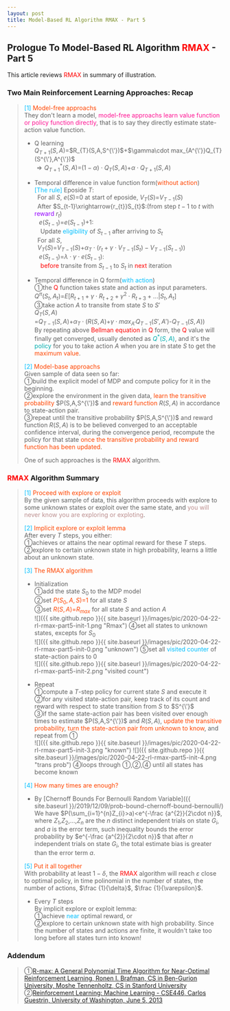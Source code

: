 ```yaml
---
layout: post
title: Model-Based RL Algorithm RMAX - Part 5
---
```


## Prologue To Model-Based RL Algorithm <font color="Red">RMAX</font> - Part 5
<p class="message">
This article reviews <font color="Red">RMAX</font> in summary of illustration.
</p>

### Two Main Reinforcement Learning Approaches: Recap
><font color="DeepSkyBlue">[1]</font>
><font color="OrangeRed">Model-free approachs</font>  
>They don't learn a model, <font color="DeepPink">model-free approachs learn value function or policy function directly</font>, that is to say they directly estimate state-action value function.  
>* Q learning  
>$Q_{T+1}(S,A)$=$R_{T}(S,A,S^{\'})$+$\gamma\cdot max_{A^{\'}}Q_{T}(S^{\'},A^{\'})$  
>$\Rightarrow Q_{T+1}^{\ast}(S,A)$=$(1-\alpha)\cdot Q_{T}(S,A)$+$\alpha\cdot Q_{T+1}(S,A)$  
>
>* Temporal difference in value function form(<font color="OrangeRed">without action</font>)  
><font color="DeepSkyBlue">[The rule]</font>
>Eposide $T$:  
>$\;\;$For all $S$, $e(S)$=$0$ at start of eposide, $V_{T}(S)$=$V_{T-1}(S)$  
>$\;\;$After $S_{t-1}\xrightarrow{r_{t}}S_{t}$:(from step $t-1$ to $t$ with <font color="#9300FF">reward</font> $r_{t}$)  
>$\;\;\;e(S_{t-1})$=$e(S_{t-1})$+$1$:  
>$\;\;\;\;$Update <font color="DeepSkyBlue">eligibility</font> of $S_{t-1}$ after arriving to $S_{t}$  
>$\;\;$For all $S$,  
>$\;\;V_{T}(S)$=$V_{T-1}(S)$+$\alpha_{T}\cdot(r_{t}+\gamma\cdot V_{T-1}(S_{t})-V_{T-1}(S_{t-1}))$  
>$\;\;\;e(S_{t-1})$=$\lambda\cdot\gamma\cdot e(S_{t-1})$:  
>$\;\;\;\;$<font color="Red">before</font> transite from $S_{t-1}$ to $S_{t}$ in <font color="Red">next</font> iteration  
>
>* Temporal difference in Q form(<font color="DeepSkyBlue">with action</font>)  
>&#10112;the <font color="Red">Q</font> function takes state and action as input parameters.  
>$Q^{\pi}(S_{t},A_{t})$=$E\lbrack R_{t+1}+\gamma\cdot R_{t+2}+\gamma^{2}\cdot R_{t+3}+...\vert S_{t},A_{t}\rbrack$  
>&#10114;take action $A$ to transite from state $S$ to $S'$  
>$Q_{T}(S,A)$  
>=$Q_{T-1}(S,A)$+$\alpha_{T}\cdot(R(S,A)$+$\gamma\cdot max_{A'}Q_{T-1}(S',A')$-$Q_{T-1}(S,A))$  
>By repeating above <font color="Red">Bellman equation</font> in <font color="Red">Q</font> form, the <font color="Red">Q</font> value will finally get converged, usually denoted as <font color="#00ADAD">$Q^{*}(S,A)$</font>, and it's the <font color="#00ADAD">policy</font> for you to take action $A$ when you are in state $S$ to get the <font color="OrangeRed">maximum value</font>.  
>
><font color="DeepSkyBlue">[2]</font>
><font color="OrangeRed">Model-base approachs</font>  
>Given sample of data seen so far:  
>&#10112;build the explicit model of MDP and compute policy for it in the beginning.  
>&#10113;explore the environment in the given data, <font color="OrangeRed">learn the transitive probability</font> $P(S,A,S^{\'})$ and <font color="OrangeRed">reward function</font> $R(S,A)$ in accordance to state-action pair.  
>&#10114;repeat until the transitive probability $P(S,A,S^{\'})$ and reward function $R(S,A)$ is to be believed converged to an acceptable confidence interval, during the convergence period, recompute the policy for that state <font color="OrangeRed">once the transitive probability and reward function has been updated</font>.  
>
>One of such approaches is the <font color="Red">RMAX</font> algorithm.  

### <font color="Red">RMAX</font> Algorithm Summary
><font color="DeepSkyBlue">[1]</font>
><font color="OrangeRed">Proceed with explore or exploit</font>  
>By the given sample of data, this algorithm proceeds with explore to some unknown states or exploit over the same state, and <font color="RosyBrown">you will never know you are exploring or exploting</font>.  
>
><font color="DeepSkyBlue">[2]</font>
><font color="OrangeRed">Implicit explore or exploit lemma</font>  
>After every $T$ steps, you either:  
>&#10112;achieves or attains the near optimal reward for these $T$ steps.  
>&#10113;explore to certain unknown state in high probability, learns a little about an unknown state.  
>
><font color="DeepSkyBlue">[3]</font>
><font color="OrangeRed">The RMAX algorithm</font>  
>* Initialization  
>&#10112;add the state $S_{0}$ to the MDP model  
>&#10113;set <font color="OrangeRed">$P(S_{0},A,S)$=$1$</font> for all state $S$  
>&#10114;set <font color="OrangeRed">$R(S,A)$=$R_{max}$</font> for all state $S$ and action $A$  
![]({{ site.github.repo }}{{ site.baseurl }}/images/pic/2020-04-22-rl-rmax-part5-init-1.png "Rmax")
>&#10115;set all states to unknown states, excepts for $S_{0}$  
![]({{ site.github.repo }}{{ site.baseurl }}/images/pic/2020-04-22-rl-rmax-part5-init-0.png "unknown")
>&#10116;set all <font color="DeepSkyBlue">visited counter</font> of state-action pairs to $0$  
![]({{ site.github.repo }}{{ site.baseurl }}/images/pic/2020-04-22-rl-rmax-part5-init-2.png "visited count")
>
>* Repeat  
>&#10112;compute a $T$-step policy for current state $S$ and execute it  
>&#10113;for any visited state-action pair, keep track of its count and reward with respect to state transition from $S$ to $S^{\'}$  
>&#10114;if the same state-action pair has been visited over enough times to estimate $P(S,A,S^{\'})$ and $R(S,A)$, <font color="OrangeRed">update the transitive probability</font>, <font color="OrangeRed">turn the state-action pair from unknown to know</font>, and repeat from &#10112;  
![]({{ site.github.repo }}{{ site.baseurl }}/images/pic/2020-04-22-rl-rmax-part5-init-3.png "known")
![]({{ site.github.repo }}{{ site.baseurl }}/images/pic/2020-04-22-rl-rmax-part5-init-4.png "trans prob")
>&#10115;loops through &#10112;,&#10113;,&#10115; until all states has become known  
>
><font color="DeepSkyBlue">[4]</font>
><font color="OrangeRed">How many times are enough?</font>  
>* By [Chernoff Bounds For Bernoulli Random Variable]({{ site.baseurl }}/2019/12/09/prob-bound-chernoff-bound-bernoulli/)  
>We have $P(\sum_{i=1}^{n}Z_{i}>a)<e^{-\frac {a^{2}}{2\cdot n}}$, where $Z_{1}$,$Z_{2}$,...,$Z_{n}$ are the $n$ distinct independent trials on state $G_{i}$, and $a$ is the error term, such inequality bounds the error probability by $e^{-\frac {a^{2}}{2\cdot n}}$ that after $n$ independent trials on state $G_{i}$, the total estimate bias is greater than the error term $a$.  
>
><font color="DeepSkyBlue">[5]</font>
><font color="OrangeRed">Put it all together</font>  
>With probability at least $1-\delta$, the <font color="Red">RMAX</font> algorithm will reach $\varepsilon$ close to optimal policy, in time polinomial in the number of states, the number of actions, $\frac {1}{\delta}$, $\frac {1}{\varepsilon}$.  
>
>* Every $T$ steps  
>By implicit explore or exploit lemma:  
>&#10112;achieve <font color="DeepSkyBlue">near</font> optimal reward, or  
>&#10113;explore to certain unknown state with high probability. Since the number of states and actions are finite, it wouldn't take too long before all states turn into known!  

### Addendum
>&#10112;[R-max: A General Polynomial Time Algorithm for Near-Optimal Reinforcement Learning, Ronen I. Brafman, CS in Ben-Gurion University, Moshe Tennenholtz, CS in Stanford University](http://www.jmlr.org/papers/volume3/brafman02a/brafman02a.pdf)  
>&#10113;[Reinforcement Learning: Machine Learning - CSE446, Carlos Guestrin, University of Washington, June 5, 2013](https://courses.cs.washington.edu/courses/cse446/13sp/slides/mdps-rl.pdf)  

<!-- Γ -->
<!-- \Omega -->
<!-- \cap intersection -->
<!-- \cup union -->
<!-- \frac{\Gamma(k + n)}{\Gamma(n)} \frac{1}{r^k}  -->
<!-- \mbox{\large$\vert$}\nolimits_0^\infty -->
<!-- \vert_0^\infty -->
<!-- \vert_{0.5}^{\infty} -->
<!-- &prime; ′ -->
<!-- &Prime; ″ -->
<!-- $E\lbrack X\rbrack$ -->
<!-- \overline{X_n} -->
<!-- \underset{Succss}P -->
<!-- \frac{{\overline {X_n}}-\mu}{S/\sqrt n} -->
<!-- \lim_{t\rightarrow\infty} -->
<!-- \int_{0}^{a}\lambda\cdot e^{-\lambda\cdot t}\operatorname dt -->
<!-- \Leftrightarrow -->
<!-- \prod_{v\in V} -->
<!-- \subset -->
<!-- \subseteq -->
<!-- \varnothing -->
<!-- \perp -->
<!-- \overset\triangle= -->
<!-- \left|X\right| -->
<!-- \xrightarrow{r_t} -->
<!-- \left\|?\right\| => ||?||-->
<!-- \left|?\right| => |?|-->
<!-- \lbrack BQ\rbrack => [BQ] -->
<!-- \subset -->
<!-- \subseteq -->
<!-- \widehat -->

<!-- Notes -->
<!-- <font color="OrangeRed">items, verb, to make it the focus, mathematic expression</font> -->
<!-- <font color="Red">KKT</font> -->
<!-- <font color="Red">SMO heuristics</font> -->
<!-- <font color="Red">F</font> distribution -->
<!-- <font color="Red">t</font> distribution -->
<!-- <font color="DeepSkyBlue">suggested item, soft item</font> -->
<!-- <font color="RoyalBlue">old alpha, quiz, example</font> -->
<!-- <font color="Green">new alpha</font> -->

<!-- <font color="#C20000">conclusion, finding</font> -->
<!-- <font color="DeepPink">positive conclusion, finding</font> -->
<!-- <font color="RosyBrown">negative conclusion, finding</font> -->

<!-- <font color="#00ADAD">policy</font> -->
<!-- <font color="#6100A8">full observable</font> -->
<!-- <font color="#FFAC12">partial observable</font> -->
<!-- <font color="#EB00EB">stochastic</font> -->
<!-- <font color="#8400E6">state transition</font> -->
<!-- <font color="#D600D6">discount factor gamma $\gamma$</font> -->
<!-- <font color="#D600D6">$V(S)$</font> -->
<!-- <font color="#9300FF">immediate reward R(S)</font> -->

<!-- ### <font color="RoyalBlue">Example</font>: Illustration By Rainy And Sunny Days In One Week -->
<!-- <font color="RoyalBlue">[Question]</font> -->
<!-- <font color="DeepSkyBlue">[Answer]</font> -->

<!-- <font color="Brown">Notes::mjtsai1974</font> -->

<!-- 
[1]Given the vehicles pass through a highway toll station is $6$ per minute, what is the probability that no cars within $30$ seconds?
><font color="DeepSkyBlue">[1]</font>
><font color="OrangeRed">Given the vehicles pass through a highway toll station is $6$ per minute, what is the probability that no cars within $30$ seconds?</font>  
-->

<!--
><font color="DeepSkyBlue">[Notes]</font>
><font color="OrangeRed">Why at this moment, the Poisson and exponential probability come out with different result?</font>  
-->

<!-- https://www.medcalc.org/manual/gamma_distribution_functions.php -->
<!-- https://www.statlect.com/probability-distributions/student-t-distribution#hid5 -->
<!-- http://www.wiris.com/editor/demo/en/ -->